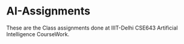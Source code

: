 # AI-Assignments
These are the Class assignments done at IIIT-Delhi CSE643 Artificial Intelligence CourseWork.
